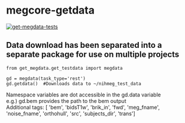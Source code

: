 # megcore-getdata

[![get-megdata-tests](https://github.com/nih-megcore/megcore-getdata/actions/workflows/megcoredata-actions.yml/badge.svg)](https://github.com/nih-megcore/megcore-getdata/actions/workflows/megcoredata-actions.yml)

## Data download has been separated into a separate package for use on multiple projects
```
from get_megdata.get_testdata import megdata
```

```
gd = megdata(task_type='rest')
gd.getdata()  #Downloads data to ~/nihmeg_test_data
```
Namespace variables are dot accessible in the gd.data variable <br>
e.g.) gd.bem provides the path to the bem output <br>
Additional tags: [ 'bem', 'bidsT1w', 'brik_in', 'fwd', 'meg_fname', 'noise_fname', 'orthohull', 'src', 'subjects_dir', 'trans'] <br>



